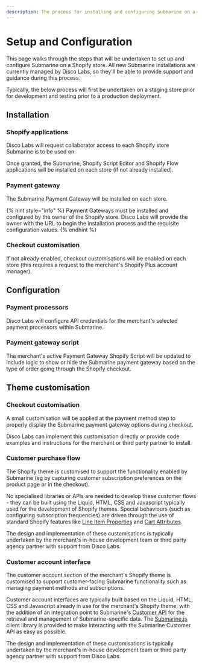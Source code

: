 ```yaml
---
description: The process for installing and configuring Submarine on a Shopify Plus store.
---
```


# Setup and Configuration

This page walks through the steps that will be undertaken to set up and configure Submarine on a Shopify store. All new Submarine installations are currently managed by Disco Labs, so they'll be able to provide support and guidance during this process.

Typically, the below process will first be undertaken on a staging store prior for development and testing prior to a production deployment.

## Installation

### Shopify applications

Disco Labs will request collaborator access to each Shopify store Submarine is to be used on.

Once granted, the Submarine, Shopify Script Editor and Shopify Flow applications will be installed on each store \(if not already installed\).

### Payment gateway

The Submarine Payment Gateway will be installed on each store.

{% hint style="info" %}
Payment Gateways must be installed and configured by the owner of the Shopify store. Disco Labs will provide the owner with the URL to begin the installation process and the requisite configuration values.
{% endhint %}

### Checkout customisation

If not already enabled, checkout customisations will be enabled on each store \(this requires a request to the merchant's Shopify Plus account manager\).

## Configuration

### Payment processors

Disco Labs will configure API credentials for the merchant's selected payment processors within Submarine.

### Payment gateway script

The merchant's active Payment Gateway Shopify Script will be updated to include logic to show or hide the Submarine payment gateway based on the type of order going through the Shopify checkout.

## Theme customisation

### Checkout customisation

A small customisation will be applied at the payment method step to properly display the Submarine payment gateway options during checkout.

Disco Labs can implement this customisation directly or provide code examples and instructions for the merchant or third party partner to install.

### Customer purchase flow

The Shopify theme is customised to support the functionality enabled by Submarine \(eg by capturing customer subscription preferences on the product page or in the checkout\).

No specialised libraries or APIs are needed to develop these customer flows - they can be built using the Liquid, HTML, CSS and Javascript typically used for the development of Shopify themes. Special behaviours \(such as configuring subscription frequencies\) are driven through the use of standard Shopify features like [Line Item Properties](https://help.shopify.com/en/themes/customization/products/features/get-customization-information-for-products) and [Cart Attributes](https://help.shopify.com/en/themes/customization/cart/get-more-information-with-cart-attributes).

The design and implementation of these customisations is typically undertaken by the merchant's in-house development team or third party agency partner with support from Disco Labs.

### Customer account interface

The customer account section of the merchant's Shopify theme is customised to support customer-facing Submarine functionality such as managing payment methods and subscriptions.

Customer account interfaces are typically built based on the Liquid, HTML, CSS and Javascript already in use for the merchant's Shopify theme, with the addition of an integration point to Submarine's [Customer API](customer-api.md) for the retrieval and management of Submarine-specific data. The [Submarine.js](https://github.com/discolabs.com/submarine-js) client library is provided to make interacting with the Submarine Customer API as easy as possible.

The design and implementation of these customisations is typically undertaken by the merchant's in-house development team or third party agency partner with support from Disco Labs.

